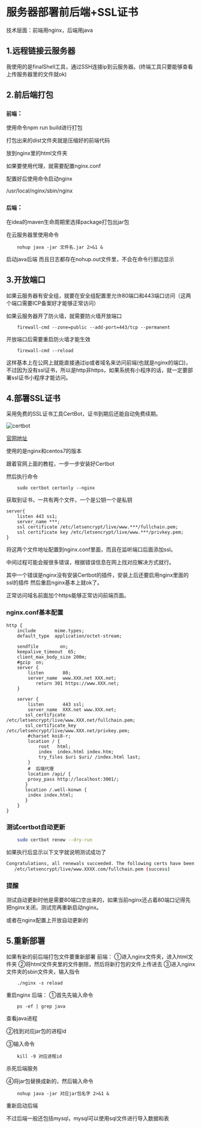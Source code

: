 # 服务器部署前后端+SSL证书

技术层面：前端用nginx，后端用java

## 1.远程链接云服务器

我使用的是finalShell工具，通过SSH连接ip到云服务器。(终端工具只要能够查看上传服务器里的文件就ok)

## 2.前后端打包

### `前端`：


使用命令npm run build进行打包

打包出来的dist文件夹就是压缩好的前端代码

放到nginx里的html文件夹

如果要使用代理，就需要配置nginx.conf

配置好后使用命令启动nginx

/usr/local/nginx/sbin/nginx

### `后端`：
在idea的maven生命周期里选择package打包出jar包

在云服务器里使用命令 

```
    nohup java -jar 文件名.jar 2>&1 & 
```

启动java后端 而且日志都存在nohup.out文件里，不会在命令行那边显示

## 3.开放端口
如果云服务器有安全组，就要在安全组配置里允许80端口和443端口访问（这两个端口需要ICP备案好才能够正常访问）

如果云服务器开了防火墙，就需要防火墙开放端口
```
    firewall-cmd --zone=public --add-port=443/tcp --permanent
```
开放端口后需要重启防火墙才能生效
```
    firewall-cmd --reload
```
这样基本上在公网上就能直接通过ip或者域名来访问前端(也就是nginx的端口)，不过因为没有ssl证书，所以是http非https，如果系统有小程序的话，就一定要部署ssl证书小程序才能访问。

## 4.部署SSL证书

采用免费的SSL证书工具CertBot，证书到期后还能自动免费续期。

![certbot](https://s2.loli.net/2024/10/09/Meh6jUxgCw8qy2T.png)

[官网地址](https://certbot.eff.org/instructions?ws=nginx&os=snap&tab=standard)

使用的是nginx和centos7的版本

跟着官网上面的教程，一步一步安装好Certbot

然后执行命令
```
    sudo certbot certonly --nginx
```
获取到证书，一共有两个文件，一个是公钥一个是私钥

```nginx
server{
    listen 443 ss1;
    server_name ***;
    ssl certificate /etc/letsencrypt/live/www.***/fullchain.pem;
    ssl certificate key /etc/letsencrypt/live/www.***/privkey.pem;
}
```
将这两个文件地址配置到nginx.conf里面，而且在监听端口后面添加ssl。

中间过程可能会报很多错误，根据错误信息在网上找对应解决方式就行。

其中一个错误是nginx没有安装Certbot的插件，安装上后还要启用nginx里面的ssl的插件
然后重启nginx基本上就ok了。

正常访问域名前面加个https能够正常访问前端页面。

### nginx.conf基本配置
```nginx
http {
    include       mime.types;
    default_type  application/octet-stream;

    sendfile        on;
    keepalive_timeout  65;
    client_max_body_size 200m;
    #gzip  on;
    server {
        listen       80;
        server_name  www.XXX.net XXX.net;
    	   return 301 https://www.XXX.net;
    }

    server {
        listen       443 ssl;
        server_name  XXX.net www.XXX.net; 
	   ssl_certificate	/etc/letsencrypt/live/www.XXX.net/fullchain.pem;
	   ssl_certificate_key	/etc/letsencrypt/live/www.XXX.net/privkey.pem;
        #charset koi8-r;
        location / {
            root   html;
            index  index.html index.htm;
            try_files $uri $uri/ /index.html last;
        }
        #  后端代理
        location /api/ {
		proxy_pass http://localhost:3001/;
	   }
	   location /.well-konwn {
		index index.html;
	   }
    }
}
```

### 测试certbot自动更新
```sh
    sudo certbot renew --dry-run
```
如果执行后显示以下文字就说明测试成功了
```sh
Congratulations, all renewals succeeded. The following certs have been renewed:  
   /etc/letsencrypt/live/www.XXXX.com/fullchain.pem (success)
```

### 提醒

测试自动更新时他是需要80端口空出来的，如果当前nginx还占着80端口记得先把nginx关闭，测试完再重新启动nginx。

或者在nginx配置上开放自动更新的


## 5.重新部署

如果有新的前后端打包文件要重新部署
前端：
①进入nginx文件夹，进入html文件夹
②将html文件夹里的文件删除，然后将新打包的文件上传进去
③进入nginx文件夹的sbin文件夹，输入指令
```
    ./nginx -s reload
```
重启nginx
后端：
①首先先输入命令
```
    ps -ef | grep java
```
 查看java进程

②找到对应jar包的进程id

③输入命令
```
    kill -9 对应进程id
```
杀死后端服务

④将jar包替换成新的，然后输入命令
```
    nohup java -jar 对应jar包名字 2>&1 &
```
重新启动后端

不过后端一般还包括mysql，mysql可以使用sql文件进行导入数据和表
